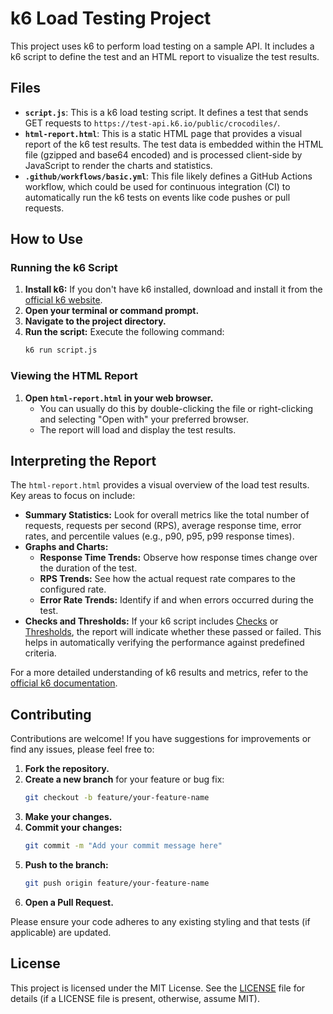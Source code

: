 # k6 Load Testing Project

This project uses k6 to perform load testing on a sample API. It includes a k6 script to define the test and an HTML report to visualize the test results.

## Files

*   **`script.js`**: This is a k6 load testing script. It defines a test that sends GET requests to `https://test-api.k6.io/public/crocodiles/`.
*   **`html-report.html`**: This is a static HTML page that provides a visual report of the k6 test results. The test data is embedded within the HTML file (gzipped and base64 encoded) and is processed client-side by JavaScript to render the charts and statistics.
*   **`.github/workflows/basic.yml`**: This file likely defines a GitHub Actions workflow, which could be used for continuous integration (CI) to automatically run the k6 tests on events like code pushes or pull requests.

## How to Use

### Running the k6 Script

1.  **Install k6:** If you don't have k6 installed, download and install it from the [official k6 website](https://k6.io/docs/getting-started/installation/).
2.  **Open your terminal or command prompt.**
3.  **Navigate to the project directory.**
4.  **Run the script:** Execute the following command:
    ```bash
    k6 run script.js
    ```

### Viewing the HTML Report

1.  **Open `html-report.html` in your web browser.**
    *   You can usually do this by double-clicking the file or right-clicking and selecting "Open with" your preferred browser.
    *   The report will load and display the test results.

## Interpreting the Report

The `html-report.html` provides a visual overview of the load test results. Key areas to focus on include:

*   **Summary Statistics:** Look for overall metrics like the total number of requests, requests per second (RPS), average response time, error rates, and percentile values (e.g., p90, p95, p99 response times).
*   **Graphs and Charts:**
    *   **Response Time Trends:** Observe how response times change over the duration of the test.
    *   **RPS Trends:** See how the actual request rate compares to the configured rate.
    *   **Error Rate Trends:** Identify if and when errors occurred during the test.
*   **Checks and Thresholds:** If your k6 script includes [Checks](https://k6.io/docs/using-k6/checks/) or [Thresholds](https://k6.io/docs/using-k6/thresholds/), the report will indicate whether these passed or failed. This helps in automatically verifying the performance against predefined criteria.

For a more detailed understanding of k6 results and metrics, refer to the [official k6 documentation](https://k6.io/docs/results-output/).

## Contributing

Contributions are welcome! If you have suggestions for improvements or find any issues, please feel free to:

1.  **Fork the repository.**
2.  **Create a new branch** for your feature or bug fix:
    ```bash
    git checkout -b feature/your-feature-name
    ```
3.  **Make your changes.**
4.  **Commit your changes:**
    ```bash
    git commit -m "Add your commit message here"
    ```
5.  **Push to the branch:**
    ```bash
    git push origin feature/your-feature-name
    ```
6.  **Open a Pull Request.**

Please ensure your code adheres to any existing styling and that tests (if applicable) are updated.

## License

This project is licensed under the MIT License. See the [LICENSE](LICENSE) file for details (if a LICENSE file is present, otherwise, assume MIT).
